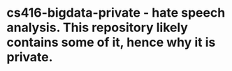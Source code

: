 # cs416-bigdata-private - hate speech analysis. This repository likely contains some of it, hence why it is private.
